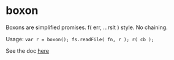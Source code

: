 boxon
=====

Boxons are simplified promises. f( err, ...rslt ) style. No chaining.

Usage: ```var r = boxon(); fs.readFile( fn, r ); r( cb );```

See the doc [here](https://github.com/JeanHuguesRobert/l8/wiki/AboutBoxons)

